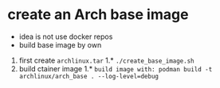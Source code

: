 # create an Arch base image

* idea is not use docker repos
* build base image by own

1. first create `archlinux.tar`
1.* `./create_base_image.sh`
1. build ctainer image
1.* `build image with: podman build -t archlinux/arch_base . --log-level=debug`
